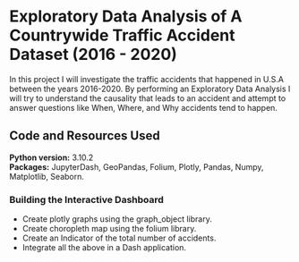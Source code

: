 # Exploratory Data Analysis of A Countrywide Traffic Accident Dataset (2016 - 2020)
In this project I will investigate the traffic accidents that happened in U.S.A between the years 2016-2020. By performing an Exploratory Data Analysis I will try to understand the causality that leads to an accident and attempt to answer questions like When, Where, and Why accidents tend to happen.

## Code and Resources Used
**Python version:** 3.10.2<br/>
**Packages:** JupyterDash, GeoPandas, Folium, Plotly, Pandas, Numpy, Matplotlib, Seaborn.<br/>

### Building the Interactive Dashboard
* Create plotly graphs using the graph_object library.
* Create choropleth map using the folium library.
* Create an Indicator of the total number of accidents.
* Integrate all the above in a Dash application. 
